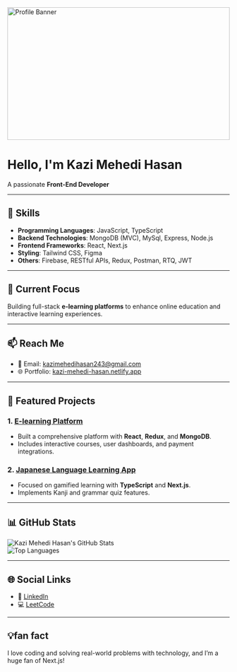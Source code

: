 <img src="https://i.ibb.co.com/k3QGrK4/Brigitte-Schwartz-2.png" alt="Profile Banner" style="width: 100%; max-height: 300px;" />

# Hello, I'm Kazi Mehedi Hasan  
A passionate **Front-End Developer** 

---

## 🌟 Skills  
- **Programming Languages**: JavaScript, TypeScript  
- **Backend Technologies**: MongoDB (MVC), MySql, Express, Node.js  
- **Frontend Frameworks**: React, Next.js 
- **Styling**: Tailwind CSS, Figma  
- **Others**: Firebase, RESTful APIs, Redux, Postman, RTQ, JWT

---

## 🎯 Current Focus  
Building full-stack **e-learning platforms** to enhance online education and interactive learning experiences.

---

## 📫 Reach Me  
- 📧 Email: kazimehedihasan243@gmail.com  
- 🌐 Portfolio: [kazi-mehedi-hasan.netlify.app](https://kazi-mehedi-hasan.netlify.app)  


---

## 🚀 Featured Projects  
### 1. [E-learning Platform](#)  
- Built a comprehensive platform with **React**, **Redux**, and **MongoDB**.  
- Includes interactive courses, user dashboards, and payment integrations.  

### 2. [Japanese Language Learning App](#)  
- Focused on gamified learning with **TypeScript** and **Next.js**.  
- Implements Kanji and grammar quiz features.

---

## 📊 GitHub Stats  
![Kazi Mehedi Hasan's GitHub Stats](https://github-readme-stats.vercel.app/api?username=your-username&show_icons=true&theme=radical)  
![Top Languages](https://github-readme-stats.vercel.app/api/top-langs/?username=your-username&layout=compact&theme=radical)  

---

## 🌐 Social Links  
- 💼 [LinkedIn](https://www.linkedin.com/in/kazi-mehedihasan)  
- 💻 [LeetCode](https://leetcode.com/u/Eyg7qECu5p)  

---

## 💡fan fact  
I love coding and solving real-world problems with technology, and I’m a huge fan of Next.js!  
